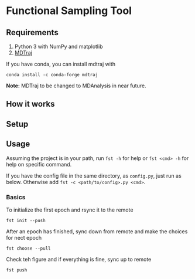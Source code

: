 # Functional Sampling Tool

## Requirements

1. Python 3 with NumPy and matplotlib
1. [MDTraj](https://www.mdtraj.org/1.9.5/index.html)


If you have conda, you can install mdtraj with

```
conda install -c conda-forge mdtraj
```

**Note:** MDTraj to be changed to MDAnalysis in near future.

## How it works

## Setup

## Usage

Assuming the project is in your path, run `fst -h` for help or `fst <cmd> -h` for help on specific command.

If you have the config file in the same directory, as `config.py`, just run as below. Otherwise add `fst -c <path/to/config>.py <cmd>`.

### Basics

To initialize the first epoch and rsync it to the remote

```
fst init --push
```

After an epoch has finished, sync down from remote and make the choices for nect epoch

```
fst choose --pull
```

Check teh figure and if everything is fine, sync up to remote

```
fst push
```

